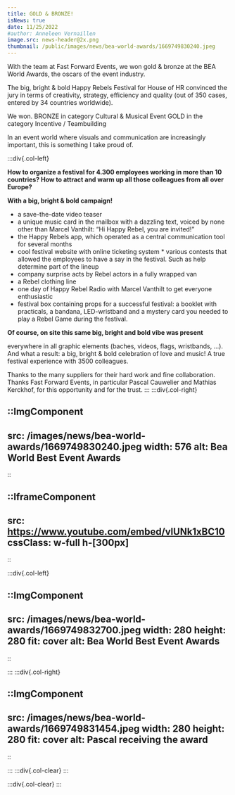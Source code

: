 ```yaml
---
title: GOLD & BRONZE!
isNews: true
date: 11/25/2022
#author: Anneleen Vernaillen
image.src: news-header@2x.png
thumbnail: /public/images/news/bea-world-awards/1669749830240.jpeg
---
```

With the team at Fast Forward Events, we won gold & bronze at the BEA World Awards, the oscars of the event industry. 

The big, bright & bold Happy Rebels Festival for House of HR convinced the jury in terms of creativity, strategy, efficiency and quality (out of 350 cases, entered by 34 countries worldwide). 

We won. 
BRONZE in category Cultural & Musical Event 
GOLD in the category Incentive / Teambuilding 

In an event world where visuals and communication are increasingly important, this is something I take proud of.

<!--more-->

:::div{.col-left}

**How to organize a festival for 4.300 employees working in more than 10 countries? How to attract and warm up all those colleagues from all over Europe?**

**With a big, bright & bold campaign!**

* a save-the-date video teaser 
* a unique music card in the mailbox with a dazzling text, voiced by none other than Marcel Vanthilt: “Hi Happy Rebel, you are invited!” 
* the Happy Rebels app, which operated as a central communication tool for several months 
* cool festival website with online ticketing system * various contests that allowed the employees to have a say in the festival. Such as help determine part of the lineup 
* company surprise acts by Rebel actors in a fully wrapped van 
* a Rebel clothing line 
* one day of Happy Rebel Radio with Marcel Vanthilt to get everyone enthusiastic 
* festival box containing props for a successful festival: a booklet with practicals, a bandana, LED-wristband and a mystery card you needed to play a Rebel Game during the festival. 

**Of course, on site this same big, bright and bold vibe was present**

everywhere in all graphic elements (baches, videos, flags, wristbands, …). And what a result: a big, bright & bold celebration of love and music! A true festival experience with 3500 colleagues. 

Thanks to the many suppliers for their hard work and fine collaboration. 
Thanks Fast Forward Events, in particular Pascal Cauwelier and Mathias Kerckhof, for this opportunity and for the trust. 
:::
:::div{.col-right}

::ImgComponent
---
src: /images/news/bea-world-awards/1669749830240.jpeg
width: 576
alt: Bea World Best Event Awards
---
::

::IframeComponent
---
src: https://www.youtube.com/embed/vlUNk1xBC10
cssClass: w-full h-[300px]
---
::

:::div{.col-left}

::ImgComponent
---
src: /images/news/bea-world-awards/1669749832700.jpeg
width: 280
height: 280
fit: cover
alt: Bea World Best Event Awards
---
::

:::
:::div{.col-right}

::ImgComponent
---
src: /images/news/bea-world-awards/1669749831454.jpeg
width: 280
height: 280
fit: cover
alt: Pascal receiving the award
---
::

:::
:::div{.col-clear}
:::

:::div{.col-clear}
:::



